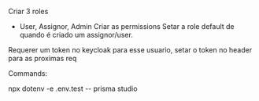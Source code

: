 Criar 3 roles

- User, Assignor, Admin
  Criar as permissions
  Setar a role default de quando é criado um assignor/user.

Requerer um token no keycloak para esse usuario, setar o token no header para as proximas req

Commands:

npx dotenv -e .env.test -- prisma studio
